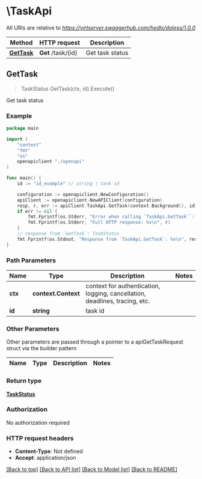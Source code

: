 # \TaskApi

All URIs are relative to *https://virtserver.swaggerhub.com/hedlx/doless/1.0.0*

Method | HTTP request | Description
------------- | ------------- | -------------
[**GetTask**](TaskApi.md#GetTask) | **Get** /task/{id} | Get task status



## GetTask

> TaskStatus GetTask(ctx, id).Execute()

Get task status

### Example

```go
package main

import (
    "context"
    "fmt"
    "os"
    openapiclient "./openapi"
)

func main() {
    id := "id_example" // string | task id

    configuration := openapiclient.NewConfiguration()
    apiClient := openapiclient.NewAPIClient(configuration)
    resp, r, err := apiClient.TaskApi.GetTask(context.Background(), id).Execute()
    if err != nil {
        fmt.Fprintf(os.Stderr, "Error when calling `TaskApi.GetTask``: %v\n", err)
        fmt.Fprintf(os.Stderr, "Full HTTP response: %v\n", r)
    }
    // response from `GetTask`: TaskStatus
    fmt.Fprintf(os.Stdout, "Response from `TaskApi.GetTask`: %v\n", resp)
}
```

### Path Parameters


Name | Type | Description  | Notes
------------- | ------------- | ------------- | -------------
**ctx** | **context.Context** | context for authentication, logging, cancellation, deadlines, tracing, etc.
**id** | **string** | task id | 

### Other Parameters

Other parameters are passed through a pointer to a apiGetTaskRequest struct via the builder pattern


Name | Type | Description  | Notes
------------- | ------------- | ------------- | -------------


### Return type

[**TaskStatus**](TaskStatus.md)

### Authorization

No authorization required

### HTTP request headers

- **Content-Type**: Not defined
- **Accept**: application/json

[[Back to top]](#) [[Back to API list]](../README.md#documentation-for-api-endpoints)
[[Back to Model list]](../README.md#documentation-for-models)
[[Back to README]](../README.md)

